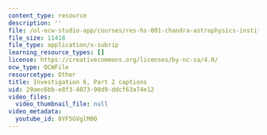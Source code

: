 ```yaml
---
content_type: resource
description: ''
file: /ol-ocw-studio-app/courses/res-hs-001-chandra-astrophysics-institute/8YF5GVglM00_captions.webvtt
file_size: 11418
file_type: application/x-subrip
learning_resource_types: []
license: https://creativecommons.org/licenses/by-nc-sa/4.0/
ocw_type: OCWFile
resourcetype: Other
title: Investigation 6, Part 2 captions
uid: 29aec6bb-e8f3-4073-90d9-ddcf63a74e12
video_files:
  video_thumbnail_file: null
video_metadata:
  youtube_id: 8YF5GVglM00
---
```

